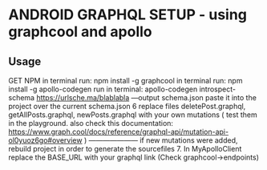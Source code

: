 # ANDROID GRAPHQL SETUP - using graphcool and apollo


## Usage
GET NPM
in terminal run: npm install -g graphcool
in terminal run: npm install -g apollo-codegen
run in terminal: apollo-codegen introspect-schema https://urlsche.ma/blablabla —output schema.json
paste it into the project over the current schema.json
   6 replace files deletePost.graphql, getAllPosts.graphql, newPosts.graphql with your own mutations ( test them in the playground. also check this documentation: https://www.graph.cool/docs/reference/graphql-api/mutation-api-ol0yuoz6go#overview       )
——————— if new mutations were added, rebuild project in order to generate the sourcefiles
   7. In MyApolloClient replace the BASE_URL with your graphql link (Check graphcool->endpoints)
